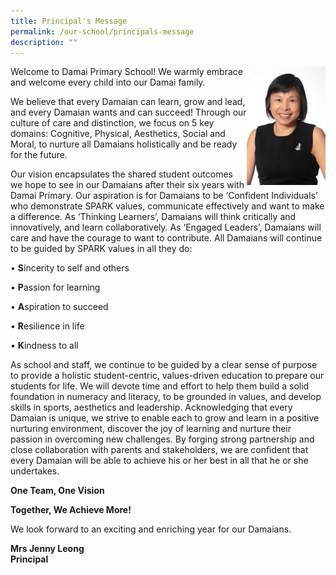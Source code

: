 ```yaml
---
title: Principal's Message
permalink: /our-school/principals-message
description: ""
---
```

<img src="/images/2020%20Mrs%20Jenny%20Leong.jpeg" 
     style="width:25%" align = "right">
Welcome to Damai Primary School! We warmly embrace and welcome every child into our Damai family.  

  

We believe that every Damaian can learn, grow and lead, and every Damaian wants and can succeed! Through our culture of care and distinction, we focus on 5 key domains: Cognitive, Physical, Aesthetics, Social and Moral, to nurture all Damaians holistically and be ready for the future.

  

Our vision encapsulates the shared student outcomes we hope to see in our Damaians after their six years with Damai Primary. Our aspiration is for Damaians to be ‘Confident Individuals’ who demonstrate SPARK values, communicate effectively and want to make a difference. As ‘Thinking Learners’, Damaians will think critically and innovatively, and learn collaboratively. As ‘Engaged Leaders’, Damaians will care and have the courage to want to contribute. All Damaians will continue to be guided by SPARK values in all they do:



		 
• **S**incerity to self and others 

• **P**assion for learning 

 • **A**spiration to succeed 

• **R**esilience in life

• **K**indness to all

As school and staff, we continue to be guided by a clear sense of purpose to provide a holistic student-centric, values-driven education to prepare our students for life. We will devote time and effort to help them build a solid foundation in numeracy and literacy, to be grounded in values, and develop skills in sports, aesthetics and leadership. Acknowledging that every Damaian is unique, we strive to enable each to grow and learn in a positive nurturing environment, discover the joy of learning and nurture their passion in overcoming new challenges. By forging strong partnership and close collaboration with parents and stakeholders, we are confident that every Damaian will be able to achieve his or her best in all that he or she undertakes.

**One Team, One Vision**

**Together, We Achieve More!**

We look forward to an exciting and enriching year for our Damaians.

  

  

**Mrs Jenny Leong** <br>
**Principal**